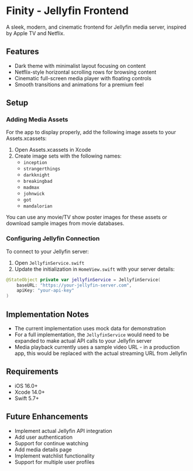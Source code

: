 # Finity - Jellyfin Frontend

A sleek, modern, and cinematic frontend for Jellyfin media server, inspired by Apple TV and Netflix.

## Features

- Dark theme with minimalist layout focusing on content
- Netflix-style horizontal scrolling rows for browsing content
- Cinematic full-screen media player with floating controls
- Smooth transitions and animations for a premium feel

## Setup

### Adding Media Assets

For the app to display properly, add the following image assets to your Assets.xcassets:

1. Open Assets.xcassets in Xcode
2. Create image sets with the following names:
   - `inception`
   - `strangerthings`
   - `darkknight`
   - `breakingbad`
   - `madmax`
   - `johnwick`
   - `got`
   - `mandalorian`

You can use any movie/TV show poster images for these assets or download sample images from movie databases.

### Configuring Jellyfin Connection

To connect to your Jellyfin server:

1. Open `JellyfinService.swift`
2. Update the initialization in `HomeView.swift` with your server details:

```swift
@StateObject private var jellyfinService = JellyfinService(
    baseURL: "https://your-jellyfin-server.com",
    apiKey: "your-api-key"
)
```

## Implementation Notes

- The current implementation uses mock data for demonstration
- For a full implementation, the `JellyfinService` would need to be expanded to make actual API calls to your Jellyfin server
- Media playback currently uses a sample video URL - in a production app, this would be replaced with the actual streaming URL from Jellyfin

## Requirements

- iOS 16.0+
- Xcode 14.0+
- Swift 5.7+

## Future Enhancements

- Implement actual Jellyfin API integration
- Add user authentication
- Support for continue watching
- Add media details page
- Implement watchlist functionality
- Support for multiple user profiles 